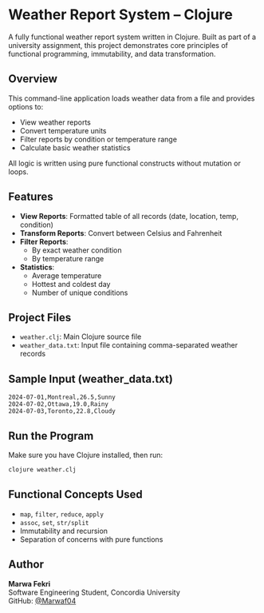 # Weather Report System – Clojure

A fully functional weather report system written in Clojure. Built as part of a university assignment, this project demonstrates core principles of functional programming, immutability, and data transformation.

## Overview

This command-line application loads weather data from a file and provides options to:
- View weather reports
- Convert temperature units
- Filter reports by condition or temperature range
- Calculate basic weather statistics

All logic is written using pure functional constructs without mutation or loops.

## Features

- **View Reports**: Formatted table of all records (date, location, temp, condition)
- **Transform Reports**: Convert between Celsius and Fahrenheit
- **Filter Reports**:
  - By exact weather condition
  - By temperature range
- **Statistics**:
  - Average temperature
  - Hottest and coldest day
  - Number of unique conditions

## Project Files

- `weather.clj`: Main Clojure source file
- `weather_data.txt`: Input file containing comma-separated weather records

## Sample Input (weather_data.txt)

```
2024-07-01,Montreal,26.5,Sunny
2024-07-02,Ottawa,19.0,Rainy
2024-07-03,Toronto,22.8,Cloudy
```

## Run the Program

Make sure you have Clojure installed, then run:

```bash
clojure weather.clj
```

## Functional Concepts Used

- `map`, `filter`, `reduce`, `apply`
- `assoc`, `set`, `str/split`
- Immutability and recursion
- Separation of concerns with pure functions

## Author

**Marwa Fekri**  
Software Engineering Student, Concordia University  
GitHub: [@Marwaf04](https://github.com/Marwaf04)
